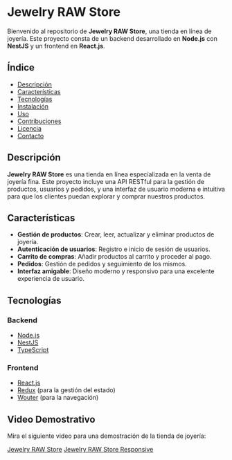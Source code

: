 # Jewelry RAW Store

Bienvenido al repositorio de **Jewelry RAW Store**, una tienda en línea de joyería. Este proyecto consta de un backend desarrollado en **Node.js** con **NestJS** y un frontend en **React.js**.

## Índice

- [Descripción](#descripción)
- [Características](#características)
- [Tecnologías](#tecnologías)
- [Instalación](#instalación)
- [Uso](#uso)
- [Contribuciones](#contribuciones)
- [Licencia](#licencia)
- [Contacto](#contacto)

## Descripción

**Jewelry RAW Store** es una tienda en línea especializada en la venta de joyería fina. Este proyecto incluye una API RESTful para la gestión de productos, usuarios y pedidos, y una interfaz de usuario moderna e intuitiva para que los clientes puedan explorar y comprar nuestros productos.

## Características

- **Gestión de productos**: Crear, leer, actualizar y eliminar productos de joyería.
- **Autenticación de usuarios**: Registro e inicio de sesión de usuarios.
- **Carrito de compras**: Añadir productos al carrito y proceder al pago.
- **Pedidos**: Gestión de pedidos y seguimiento de los mismos.
- **Interfaz amigable**: Diseño moderno y responsivo para una excelente experiencia de usuario.

## Tecnologías

### Backend

- [Node.js](https://nodejs.org/)
- [NestJS](https://nestjs.com/)
- [TypeScript](https://www.typescriptlang.org/)

### Frontend

- [React.js](https://reactjs.org/)
- [Redux](https://redux.js.org/) (para la gestión del estado)
- [Wouter](https://github.com/molefrog/wouter) (para la navegación)


## Video Demostrativo

Mira el siguiente video para una demostración de la tienda de joyería:

[Jewelry RAW Store](https://drive.google.com/file/d/1UnldBYwL0TPcIyaS_QuPZZYJC7M7j2ND/view?usp=sharing)
[Jewelry RAW Store Responsive](https://drive.google.com/file/d/1apBxu-zIqVUU9VpBVPSkCNDdEgGsLqyp/view?usp=sharing)
